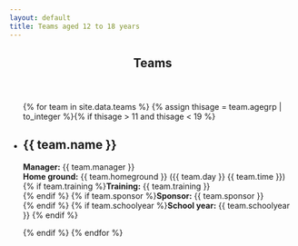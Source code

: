 ```yaml
---
layout: default
title: Teams aged 12 to 18 years
---
```


<article id="main">
    <header class="special container">
        <span class="icon fa-futbol-o"></span>
        <h2>Teams</h2>
    </header>
    <section class="wrapper style4 container">
        <ul class="posts">
          {% for team in site.data.teams %}
	  {% assign thisage = team.agegrp | to_integer %}{% if thisage > 11 and thisage < 19 %}
            <li class="wrapper style1">
              <h2>{{ team.name }}</h2>
<p><strong>Manager:</strong> {{ team.manager }} <br />
<strong>Home ground:</strong> {{ team.homeground }} ({{ team.day }} {{ team.time }}) <br />
{% if team.training %}<strong>Training:</strong> {{ team.training }} <br /> {% endif %}
{% if team.sponsor %}<strong>Sponsor:</strong> {{ team.sponsor }} <br /> {% endif %}
{% if team.schoolyear %}<strong>School year:</strong> {{ team.schoolyear }} {% endif %}
</p>
            </li>
	  {% endif %}
          {% endfor %}
        </ul>
    </section>
</article>

